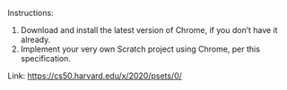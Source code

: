 Instructions: 
  1. Download and install the latest version of Chrome, if you don’t have it already.
  2. Implement your very own Scratch project using Chrome, per this specification.

Link: https://cs50.harvard.edu/x/2020/psets/0/
